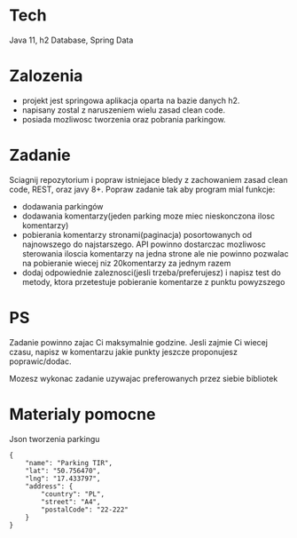 # Tech
Java 11, h2 Database, Spring Data

# Zalozenia
- projekt jest springowa aplikacja oparta na bazie danych h2. 
- napisany zostal z naruszeniem wielu zasad clean code.
- posiada mozliwosc tworzenia oraz pobrania parkingow.


# Zadanie
Sciagnij repozytorium i popraw istniejace bledy z zachowaniem zasad clean code, REST, oraz javy 8+.
Popraw zadanie tak aby program mial funkcje: 
- dodawania parkingów
- dodawania komentarzy(jeden parking moze miec nieskonczona ilosc komentarzy)
- pobierania komentarzy stronami(paginacja) posortowanych od najnowszego do najstarszego. API powinno dostarczac mozliwosc sterowania iloscia komentarzy na jedna strone ale nie powinno pozwalac na pobieranie wiecej niz 20komentarzy za jednym razem
- dodaj odpowiednie zaleznosci(jesli trzeba/preferujesz) i napisz test do metody, ktora przetestuje pobieranie komentarze z punktu powyzszego


# PS
Zadanie powinno zajac Ci maksymalnie godzine. Jesli zajmie Ci wiecej czasu, napisz w komentarzu jakie punkty jeszcze proponujesz poprawic/dodac.

Mozesz wykonac zadanie uzywajac preferowanych przez siebie bibliotek


# Materialy pomocne
Json tworzenia parkingu 
```
{
    "name": "Parking TIR",
    "lat": "50.756470",
    "lng": "17.433797",
    "address": {
        "country": "PL",
        "street": "A4",
        "postalCode": "22-222"
    }
}
```

